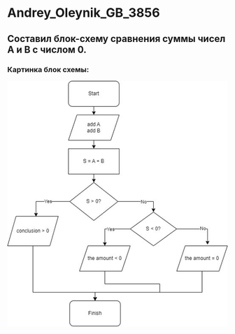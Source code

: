 # Andrey_Oleynik_GB_3856
## Составил блок-схему сравнения суммы чисел A и B c числом 0.

### Картинка блок схемы:

![Картинка блок схемы: ](Diagramma.jpg)

